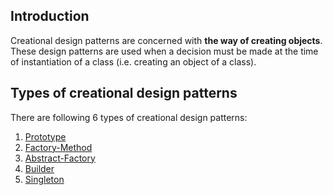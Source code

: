 ## Introduction
Creational design patterns are concerned with **the way of creating objects**. These design patterns are used when a decision must be made at the time of instantiation of a class (i.e. creating an object of a class).

## Types of creational design patterns
There are following 6 types of creational design patterns:

1. [Prototype](https://github.com/Tsvetoslav88/design-patterns/tree/9ac7f8d07c3052e0b40c9ea4890e88c26e417f39/creational-pattern/Prototype)
2. [Factory-Method](https://github.com/Tsvetoslav88/design-patterns/tree/9ac7f8d07c3052e0b40c9ea4890e88c26e417f39/creational-pattern/factory-method)
3. [Abstract-Factory](https://github.com/Tsvetoslav88/design-patterns/tree/9ac7f8d07c3052e0b40c9ea4890e88c26e417f39/creational-pattern/abstract-factory)
4. [Builder](https://github.com/Tsvetoslav88/design-patterns/tree/9ac7f8d07c3052e0b40c9ea4890e88c26e417f39/creational-pattern/builder)
5. [Singleton](https://github.com/Tsvetoslav88/design-patterns/tree/9ac7f8d07c3052e0b40c9ea4890e88c26e417f39/creational-pattern/singleton)

